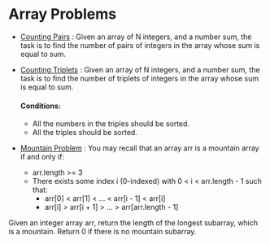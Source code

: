 # Array Problems
* [Counting Pairs](CountPairs.cpp) : Given an array of N integers, and a number sum, the task is to find the number of pairs of integers in the array whose sum is equal to sum.</p>
* [Counting Triplets](CountTriplets.cpp) : Given an array of N integers, and a number sum, the task is to find the number of triplets of integers in the array whose sum is equal to sum.
    #### Conditions:
    - All the numbers in the triples should be sorted.
    - All the triples should be sorted.
* [Mountain Problem](Mountain.cpp) : You may recall that an array arr is a mountain array if and only if:

    - arr.length >= 3
    - There exists some index i (0-indexed) with 0 < i < arr.length - 1 such that:
        - arr[0] < arr[1] < ... < arr[i - 1] < arr[i]
        - arr[i] > arr[i + 1] > ... > arr[arr.length - 1]

Given an integer array arr, return the length of the longest subarray, which is a    mountain. Return 0 if there is no mountain subarray.

 


